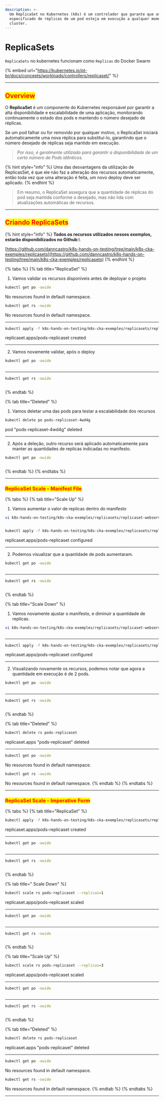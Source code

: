```yaml
---
description: >-
  Um ReplicaSet no Kubernetes (k8s) é um controlador que garante que um número
  especificado de réplicas de um pod esteja em execução a qualquer momento no
  cluster.
---
```


# ReplicaSets

`ReplicaSets` no kubernetes funcionam como `Replicas` do Docker Swarm



{% embed url="https://kubernetes.io/pt-br/docs/concepts/workloads/controllers/replicaset/" %}

***

## <mark style="color:red;">Overview</mark>

O **ReplicaSet** é um componente do Kubernetes responsável por garantir a alta disponibilidade e escalabilidade de uma aplicação, monitorando continuamente o estado dos pods e mantendo o número desejado de réplicas.

Se um pod falhar ou for removido por qualquer motivo, o ReplicaSet iniciará automaticamente uma nova réplica para substituí-lo, garantindo que o número desejado de réplicas seja mantido em execução.

> _Por isso, é geralmente utilizado para garantir a disponibilidade de um certo número de Pods idênticos._

{% hint style="info" %}
Uma das desvantagens da utilização de ReplicasSet, é que ele não faz a alteração dos recursos automaticamente, então toda vez que uma alteração é feita, um novo deploy deve ser aplicado.
{% endhint %}

> Em resumo, o ReplicaSet assegura que a quantidade de réplicas do pod seja mantida conforme o desejado, mas não lida com atualizações automáticas de recursos.

***

## <mark style="color:red;">Criando ReplicaSets</mark>

{% hint style="info" %}
**Todos os recursos utilizados nesses exemplos, estarão disponibilizados no Github:**\


[https://github.com/danncastro/k8s-hands-on-testing/tree/main/k8s-cka-exemples/replicasets](https://github.com/danncastro/k8s-hands-on-testing/tree/main/k8s-cka-exemples/replicasets)
{% endhint %}

{% tabs %}
{% tab title="ReplicaSet" %}
1. Vamos validar os recursos disponíveis antes de deployar o projeto

```bash
kubectl get po -owide
```

No resources found in default namespace.

```bash
kubectl get rs -owide
```

No resources found in default namespace.

***

```bash
kubectl apply -f k8s-hands-on-testing/k8s-cka-exemples/replicasets/replicaset-webserver.yml
```

replicaset.apps/pods-replicaset created

***

2. Vamos novamente validar, após o deploy

```bash
kubectl get po -owide
```

<figure><img src="../.gitbook/assets/image (53).png" alt=""><figcaption></figcaption></figure>

***

```bash
kubectl get rs -owide
```

<figure><img src="../.gitbook/assets/image (54).png" alt=""><figcaption></figcaption></figure>
{% endtab %}

{% tab title="Deleted" %}
1. Vamos deletar uma das pods para testar a escalabilidade dos recursos

```bash
kubectl delete po pods-replicaset-4wd4g
```

pod "pods-replicaset-4wd4g" deleted

***

2. Após a deleção, outro recurso será aplicado automaticamente para manter as quantidades de replicas indicadas no manifesto.

```bash
kubectl get po -owide
```

<figure><img src="../.gitbook/assets/image (55).png" alt=""><figcaption></figcaption></figure>
{% endtab %}
{% endtabs %}

***

### <mark style="color:red;">ReplicaSet Scale - Manifest File</mark>

{% tabs %}
{% tab title="Scale Up" %}
1. Vamos aumentar o valor de replicas dentro do manifesto

```bash
vi k8s-hands-on-testing/k8s-cka-exemples/replicasets/replicaset-webserver.yml
```

<figure><img src="../.gitbook/assets/image (56).png" alt=""><figcaption></figcaption></figure>

```bash
kubectl apply -f k8s-hands-on-testing/k8s-cka-exemples/replicasets/replicaset-webserver.yml
```

replicaset.apps/pods-replicaset configured

***

2. Podemos visualizar que a quantidade de pods aumentaram.

```bash
kubectl get po -owide
```

<figure><img src="../.gitbook/assets/image (57).png" alt=""><figcaption></figcaption></figure>

***

```bash
kubectl get rs -owide
```

<figure><img src="../.gitbook/assets/image (58).png" alt=""><figcaption></figcaption></figure>
{% endtab %}

{% tab title="Scale Down" %}
1. Vamos novamente ajustar o manifesto, e diminuir a quantidade de replicas.

```bash
vi k8s-hands-on-testing/k8s-cka-exemples/replicasets/replicaset-webserver.yml
```

<figure><img src="../.gitbook/assets/image (59).png" alt=""><figcaption></figcaption></figure>

***

```bash
kubectl apply -f k8s-hands-on-testing/k8s-cka-exemples/replicasets/replicaset-webserver.yml
```

replicaset.apps/pods-replicaset configured

***

2. Visualizando novamente os recursos, podemos notar que agora a quantidade em execução é de 2 pods.

```bash
kubectl get po -owide
```

<figure><img src="../.gitbook/assets/image (60).png" alt=""><figcaption></figcaption></figure>

***

```bash
kubectl get rs -owide
```

<figure><img src="../.gitbook/assets/image (61).png" alt=""><figcaption></figcaption></figure>
{% endtab %}

{% tab title="Deleted" %}
```bash
kubectl delete rs pods-replicaset
```

replicaset.apps "pods-replicaset" deleted

***

```bash
kubectl get po -owide
```

No resources found in default namespace.

```bash
kubectl get rs -owide
```

No resources found in default namespace.
{% endtab %}
{% endtabs %}

***

### &#x20;<mark style="color:red;">ReplicaSet Scale - Imperative Form</mark>

{% tabs %}
{% tab title="ReplicaSet" %}
```bash
kubectl apply -f k8s-hands-on-testing/k8s-cka-exemples/replicasets/replicaset-webserver.yml
```

replicaset.apps/pods-replicaset created

***

```bash
kubectl get po -owide
```

<figure><img src="../.gitbook/assets/image (62).png" alt=""><figcaption></figcaption></figure>

***

```bash
kubectl get rs -owide
```

<figure><img src="../.gitbook/assets/image (63).png" alt=""><figcaption></figcaption></figure>
{% endtab %}

{% tab title=" Scale Down" %}
```bash
kubectl scale rs pods-replicaset --replicas=1
```

replicaset.apps/pods-replicaset scaled

***

```bash
kubectl get po -owide
```

<figure><img src="../.gitbook/assets/image (64).png" alt=""><figcaption></figcaption></figure>

***

```bash
kubectl get rs -owide
```

<figure><img src="../.gitbook/assets/image (65).png" alt=""><figcaption></figcaption></figure>
{% endtab %}

{% tab title="Scale Up" %}
```bash
kubectl scale rs pods-replicaset --replicas=3
```

replicaset.apps/pods-replicaset scaled

***

```bash
kubectl get po -owide
```

<figure><img src="../.gitbook/assets/image (66).png" alt=""><figcaption></figcaption></figure>

***

```bash
kubectl get rs -owide
```

<figure><img src="../.gitbook/assets/image (67).png" alt=""><figcaption></figcaption></figure>
{% endtab %}

{% tab title="Deleted" %}
```bash
kubectl delete rs pods-replicaset
```

replicaset.apps "pods-replicaset" deleted

***

```bash
kubectl get po -owide
```

No resources found in default namespace.

```bash
kubectl get rs -owide
```

No resources found in default namespace.
{% endtab %}
{% endtabs %}

***
